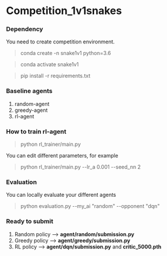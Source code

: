 # Competition_1v1snakes

### Dependency
You need to create competition environment.
>conda create -n snake1v1 python=3.6

>conda activate snake1v1

>pip install -r requirements.txt

### Baseline agents
1. random-agent 
2. greedy-agent
3. rl-agent

### How to train rl-agent

>python rl_trainer/main.py

You can edit different parameters, for example

>python rl_trainer/main.py --lr_a 0.001 --seed_nn 2

### Evaluation 
You can locally evaluate your different agents

>python evaluation.py --my_ai "random" --opponent "dqn"

### Ready to submit 

1. Random policy --> **agent/random/submission.py**
2. Greedy policy --> **agent/greedy/submission.py**
3. RL policy --> **agent/dqn/submission.py** and **critic_5000.pth**

